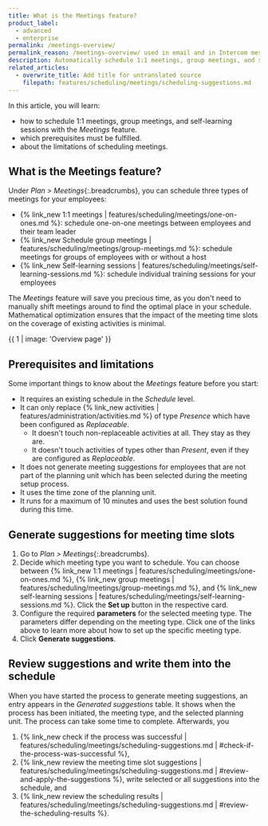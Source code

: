 ```yaml
---
title: What is the Meetings feature?
product_label:
  - advanced
  - enterprise
permalink: /meetings-overview/
permalink_reason: /meetings-overview/ used in email and in Intercom message
description: Automatically schedule 1:1 meetings, group meetings, and self-learning sessions for your employees with the Meetings feature.
related_articles:
  - overwrite_title: Add title for untranslated source
    filepath: features/scheduling/meetings/scheduling-suggestions.md
---
```


In this article, you will learn:

- how to schedule 1:1 meetings, group meetings, and self-learning sessions with the _Meetings_ feature.
- which prerequisites must be fulfilled.
- about the limitations of scheduling meetings.

## What is the Meetings feature?

Under _Plan > Meetings_{:.breadcrumbs}, you can schedule three types of meetings for your employees:

- {% link_new 1:1 meetings | features/scheduling/meetings/one-on-ones.md %}: schedule one-on-one meetings between employees and their team leader
- {% link_new Schedule group meetings | features/scheduling/meetings/group-meetings.md %}: schedule meetings for groups of employees with or without a host
- {% link_new Self-learning sessions | features/scheduling/meetings/self-learning-sessions.md %}: schedule individual training sessions for your employees

The _Meetings_ feature will save you precious time, as you don't need to manually shift meetings around to find the optimal place in your schedule. Mathematical optimization ensures that the impact of the meeting time slots on the coverage of existing activities is minimal.

{{ 1 | image: 'Overview page' }}

## Prerequisites and limitations

Some important things to know about the _Meetings_ feature before you start:

- It requires an existing schedule in the _Schedule_ level.
- It can only replace {% link_new activities | features/administration/activities.md %} of type _Presence_ which have been configured as _Replaceable_.
  - It doesn't touch non-replaceable activities at all. They stay as they are.
  - It doesn't touch activities of types other than _Present_, even if they are configured as _Replaceable_.
- It does not generate meeting suggestions for employees that are not part of the planning unit which has been selected during the meeting setup process.
- It uses the time zone of the planning unit.
- It runs for a maximum of 10 minutes and uses the best solution found during this time.

## Generate suggestions for meeting time slots

1. Go to _Plan > Meetings_{:.breadcrumbs}.
2. Decide which meeting type you want to schedule. You can choose between {% link_new 1:1 meetings | features/scheduling/meetings/one-on-ones.md %}, {% link_new group meetings | features/scheduling/meetings/group-meetings.md %}, and {% link_new self-learning sessions | features/scheduling/meetings/self-learning-sessions.md %}. Click the **Set up** button in the respective card.
3. Configure the required **parameters** for the selected meeting type. The parameters differ depending on the meeting type. Click one of the links above to learn more about how to set up the specific meeting type.
4. Click **Generate suggestions**.

## Review suggestions and write them into the schedule

When you have started the process to generate meeting suggestions, an entry appears in the _Generated suggestions_ table. It shows when the process has been initiated, the meeting type, and the selected planning unit. The process can take some time to complete. Afterwards, you

1. {% link_new check if the process was successful | features/scheduling/meetings/scheduling-suggestions.md | #check-if-the-process-was-successful %},
2. {% link_new review the meeting time slot suggestions | features/scheduling/meetings/scheduling-suggestions.md | #review-and-apply-the-suggestions %}, write selected or all suggestions into the schedule, and
3. {% link_new review the scheduling results | features/scheduling/meetings/scheduling-suggestions.md | #review-the-scheduling-results %}.
